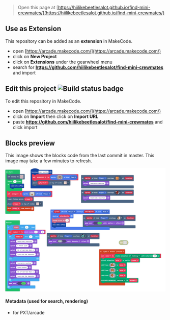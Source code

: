  


> Open this page at [https://hiilikebeetlesalot.github.io/find-mini-crewmates/](https://hiilikebeetlesalot.github.io/find-mini-crewmates/)

## Use as Extension

This repository can be added as an **extension** in MakeCode.

* open [https://arcade.makecode.com/](https://arcade.makecode.com/)
* click on **New Project**
* click on **Extensions** under the gearwheel menu
* search for **https://github.com/hiilikebeetlesalot/find-mini-crewmates** and import

## Edit this project ![Build status badge](https://github.com/hiilikebeetlesalot/find-mini-crewmates/workflows/MakeCode/badge.svg)

To edit this repository in MakeCode.

* open [https://arcade.makecode.com/](https://arcade.makecode.com/)
* click on **Import** then click on **Import URL**
* paste **https://github.com/hiilikebeetlesalot/find-mini-crewmates** and click import

## Blocks preview

This image shows the blocks code from the last commit in master.
This image may take a few minutes to refresh.

![A rendered view of the blocks](https://github.com/hiilikebeetlesalot/find-mini-crewmates/raw/master/.github/makecode/blocks.png)

#### Metadata (used for search, rendering)

* for PXT/arcade
<script src="https://makecode.com/gh-pages-embed.js"></script><script>makeCodeRender("{{ site.makecode.home_url }}", "{{ site.github.owner_name }}/{{ site.github.repository_name }}");</script>
